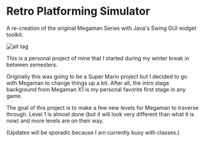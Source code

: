 # Retro Platforming Simulator
A re-creation of the original Megaman Series with Java's Swing GUI widget toolkit.

![alt tag](http://oi60.tinypic.com/35n2250.jpg)

This is a personal project of mine that I started during my winter break in between semesters.

Originally this was going to be a Super Mario project but I decided to go with Megaman to change things up a bit. After all, the intro stage background from Megaman X1 is my personal favorite first stage in any game.

The goal of this project is to make a few new levels for Megaman to traverse through. Level 1 is almost done (but it will look very different than what it is now) and more levels are on their way.

(Updates will be sporadic because I am currently busy with classes.)
